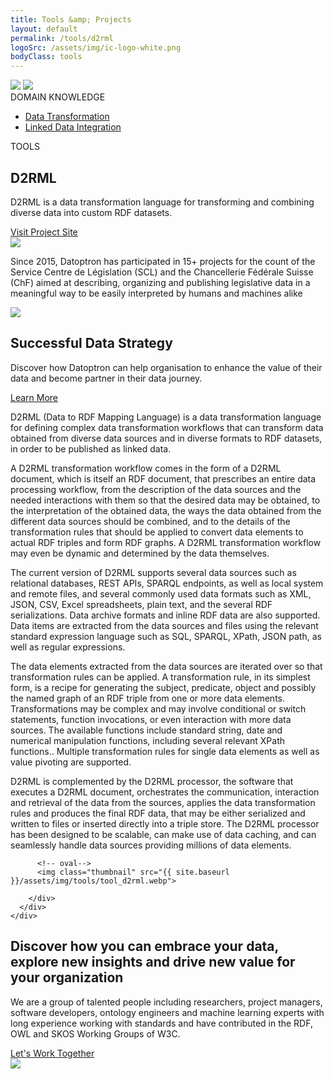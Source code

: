 ```yaml
---
title: Tools &amp; Projects
layout: default
permalink: /tools/d2rml
logoSrc: /assets/img/ic-logo-white.png
bodyClass: tools
---
```

<main role="main">
  <!-- tools header-->
  <section class="tools-header">
    <div class="container">
      <!-- row-->
      <div class="row">
        <!-- col-->
        <div class="col-xl-3 col-lg-3 col-md-3 left">
          <!-- wrap-->
          <div class="wrap">
            <!-- oval-->
            <img class="oval" src="{{ site.baseurl }}/assets/img/ic-oval-6.png">
            <!-- logo-->
            <img class="logo" src="{{ site.baseurl }}/assets/img/ic-logo-d2-white.png">
            <!-- label-->
            <div class="lbl">DOMAIN KNOWLEDGE</div>
            <ul>
              <li>
                <a href="{{ site.baseurl }}/services/datatransformation">Data Transformation</a>
              </li>
              <li>
                <a href="{{ site.baseurl }}/services/datatransformation">Linked Data Integration</a>
              </li>
            </ul>
          </div>
        </div>
        <!-- col-->
        <div class="col-xl-9 col-lg-9 col-md-9 right">
          <div class="lbl">TOOLS</div>
          <h1>D2RML</h1>
          <p>
		  D2RML is a data transformation language for transforming and combining diverse data into custom RDF datasets.
          </p>
          <a href="https://apps.islab.ntua.gr/tools/d2rml" target="_blank">Visit Project Site</a>
        </div>
      </div>
    </div>
  </section>
  <!-- tools header-->
  <section class="tools-detail">
    <div class="container">
      <!-- row-->
      <div class="row">
        <!-- col-->
        <div class="col-xl-3 col-lg-3 col-md-12 left">
          <!-- testimonial-->
          <img class="testi" src="{{ site.baseurl }}/assets/img/ic-testimonial.png">
          <!-- footnote-->
          <p class="footnote">
            Since 2015, Datoptron has participated in 15+ projects for the count of the
            Service Centre de Législation (SCL) and the Chancellerie Fédérale Suisse (ChF)
            aimed at describing, organizing and publishing legislative data in a meaningful
            way to be easily interpreted by humans and machines alike
          </p>
          <!-- banner-->
          <div class="banner-wrap">
            <div class="banner">
              <!-- oval-->
              <img class="oval" src="{{ site.baseurl }}/assets/img/ic-oval-6.png">
              <!-- text-->
              <h2>Successful Data Strategy</h2>
              <p>
                Discover how Datoptron can help organisation to enhance the value
                of their data and become partner in their data journey.
              </p>
              <a href="#">Learn More</a>
            </div>
          </div>
        </div>
        <!-- col-->
        <div class="col-xl-9 col-lg-9 col-md-12 right">
          <!-- content-->
<!--          <h3>About</h3> -->
          <p>
D2RML (Data to RDF Mapping Language) is a data transformation language for defining complex data transformation workflows that can transform data obtained from diverse data sources and in diverse formats to RDF datasets, in order to be published as linked data.
          </p>
          <p>

A D2RML transformation workflow comes in the form of a D2RML document, which is itself an RDF document, that prescribes an entire data processing workflow, from the description of the data sources and the needed interactions with them so that the desired data may be obtained, to the interpretation of the obtained data, the ways the data obtained from the different data sources should be combined, and to the details of the transformation rules that should be applied to convert data elements to actual RDF triples and form RDF graphs. A D2RML transformation workflow may even be dynamic and determined by the data themselves.
          </p>
          <p>

The current version of D2RML supports several data sources such as relational databases, REST APIs, SPARQL endpoints, as well as local system and remote files, and several commonly used data formats such as XML, JSON, CSV, Excel spreadsheets, plain text, and the several RDF serializations. Data archive formats and inline RDF data are also supported. Data items are extracted from the data sources and files using the relevant standard expression language such as SQL, SPARQL, XPath, JSON path, as well as regular expressions.
          </p>
          <p>

The data elements extracted from the data sources are iterated over so that transformation rules can be applied. A transformation rule, in its simplest form, is a recipe for generating the subject, predicate, object and possibly the named graph of an RDF triple from one or more data elements. Transformations may be complex and may involve conditional or switch statements, function invocations, or even interaction with more data sources. The available functions include standard string, date and numerical manipulation functions, including several relevant XPath functions.. Multiple transformation rules for single data elements as well as value pivoting are supported.
          </p>
          <p>

D2RML is complemented by the D2RML processor, the software that executes a D2RML document, orchestrates the communication, interaction and retrieval of the data from the sources, applies the data transformation rules and produces the final RDF data, that may be either serialized and written to files or inserted directly into a triple store. The D2RML processor has been designed to be scalable, can make use of data caching, and can seamlessly handle data sources providing millions of data elements.
          </p>
<!--
          <h3>Benefits</h3>
          <p>
            The platform allows cultural heritage institutions to:
          </p>
          <p>
            Integrate different types of data from multiple sources into a single Resource Description Framework (RDF) record or collection.
            Improve searchability and indexing.
            Access a clear overview of the results through the validation procedure which involves validation from a person.
          </p>
          <h3>Technical Information</h3>
          <p>
            The system transforms data to the Resource Description Framework (RDF) and stores them in a Virtuoso triple store, using SPARQL to retrieve and manipulate them. The external annotator services that are used for the enrichment of the metadata employ state-of-the-art technologies like BERT (an attention-based transformer deep neural network), lemmatisation, and named entity recognition and disambiguation techniques.
          </p>
          <p>
            SAGE is an open-source platform under the Apache Licence 2.0. More details and link to the source code will be made publicly available upon completion of the Europeana XX: Century of Change project.


          </p>
-->
          <!-- oval-->
          <img class="thumbnail" src="{{ site.baseurl }}/assets/img/tools/tool_d2rml.webp">

        </div>
      </div>
    </div>
  </section>
  <!-- call to action-->
  <section class="home-calltoaction">
    <div class="container">
      <!-- heading-->
      <div class="text">
        <h2>
          Discover how you can embrace your data, explore <span class="green">new insights </span>and drive <span class="green">new value </span>for your organization
        </h2>
        <p>
          We are a group of talented people including researchers, project managers,
          software developers, ontology engineers and machine learning experts with
          long experience working with standards and have contributed in the RDF, OWL
          and SKOS Working Groups of W3C.
        </p>
        <a href="{{ site.baseurl }}/contact">Let's Work Together</a>
      </div>
      <!-- character-->
      <img class="character" src="{{ site.baseurl }}/assets/img/img-character-3.png">
    </div>
  </section>
</main>
